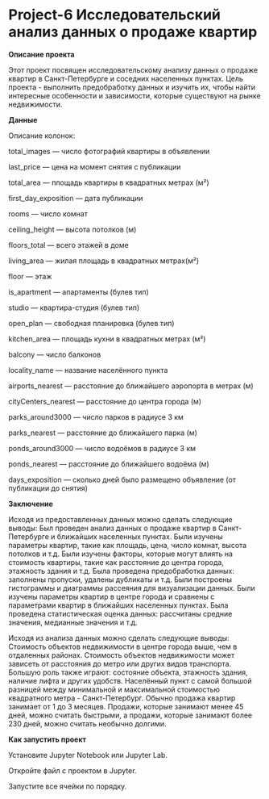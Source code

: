 # Project-6 Исследовательский анализ данных о продаже квартир

**Описание проекта**

Этот проект посвящен исследовательскому анализу данных о продаже квартир в Санкт-Петербурге и соседних населенных пунктах. Цель проекта - выполнить предобработку данных и изучить их, чтобы найти интересные особенности и зависимости, которые существуют на рынке недвижимости.

**Данные**

Описание колонок:

total_images — число фотографий квартиры в объявлении

last_price — цена на момент снятия с публикации

total_area — площадь квартиры в квадратных метрах (м²)

first_day_exposition — дата публикации

rooms — число комнат

ceiling_height — высота потолков (м)

floors_total — всего этажей в доме

living_area — жилая площадь в квадратных метрах(м²)

floor — этаж

is_apartment — апартаменты (булев тип)

studio — квартира-студия (булев тип)

open_plan — свободная планировка (булев тип)

kitchen_area — площадь кухни в квадратных метрах (м²)

balcony — число балконов

locality_name — название населённого пункта

airports_nearest — расстояние до ближайшего аэропорта в метрах (м)

cityCenters_nearest — расстояние до центра города (м)

parks_around3000 — число парков в радиусе 3 км

parks_nearest — расстояние до ближайшего парка (м)

ponds_around3000 — число водоёмов в радиусе 3 км

ponds_nearest — расстояние до ближайшего водоёма (м)

days_exposition — сколько дней было размещено объявление (от публикации до снятия)

**Заключение**

Исходя из предоставленных данных можно сделать следующие выводы: Был проведен анализ данных о продаже квартир в Санкт-Петербурге и ближайших населенных пунктах. Были изучены параметры квартир, такие как площадь, цена, число комнат, высота потолков и т.д. Были изучены факторы, которые могут влиять на стоимость квартиры, такие как расстояние до центра города, этажность здания и т.д. Была проведена предобработка данных: заполнены пропуски, удалены дубликаты и т.д. Были построены гистограммы и диаграммы рассеяния для визуализации данных. Были изучены параметры квартир в центре города и сравнены с параметрами квартир в ближайших населенных пунктах. Была проведена статистическая оценка данных: рассчитаны средние значения, медианные значения и т.д.

Исходя из анализа данных можно сделать следующие выводы: Стоимость объектов недвижимости в центре города выше, чем в отдаленных районах. Стоимость объектов недвижимости может зависеть от расстояния до метро или других видов транспорта. Большую роль также играют: состояние объекта, этажность здания, наличие лифта и других удобств. Населённый пункт с самой большой разницей между минимальной и максимальной стоимостью квадратного метра - Санкт-Петербург. Обычно продажа квартир занимает от 1 до 3 месяцев. Продажи, которые занимают менее 45 дней, можно считать быстрыми, а продажи, которые занимают более 230 дней, можно считать необычно долгими.

**Как запустить проект**

Установите Jupyter Notebook или Jupyter Lab.

Откройте файл с проектом в Jupyter.

Запустите все ячейки по порядку.
